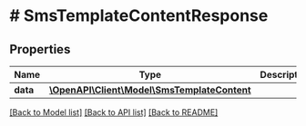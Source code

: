 # # SmsTemplateContentResponse

## Properties

Name | Type | Description | Notes
------------ | ------------- | ------------- | -------------
**data** | [**\OpenAPI\Client\Model\SmsTemplateContent**](SmsTemplateContent.md) |  | [optional]

[[Back to Model list]](../../README.md#models) [[Back to API list]](../../README.md#endpoints) [[Back to README]](../../README.md)
